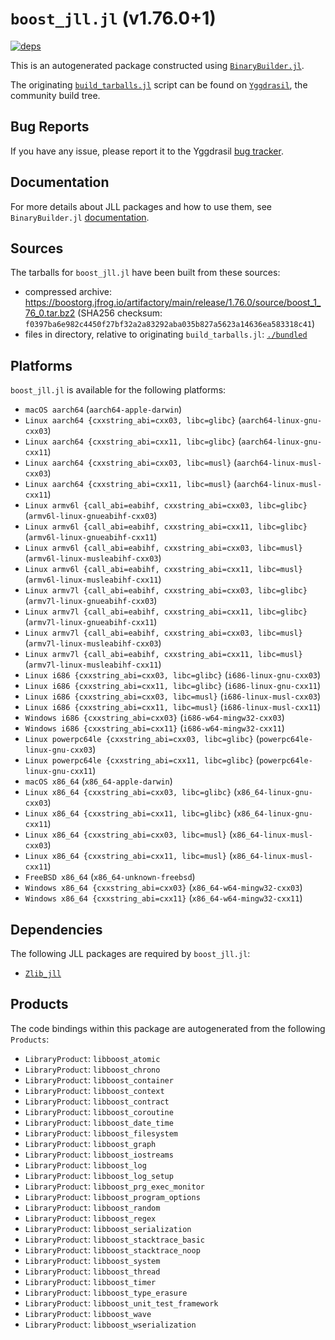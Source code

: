 # `boost_jll.jl` (v1.76.0+1)

[![deps](https://juliahub.com/docs/boost_jll/deps.svg)](https://juliahub.com/ui/Packages/boost_jll/OmA5E?page=2)

This is an autogenerated package constructed using [`BinaryBuilder.jl`](https://github.com/JuliaPackaging/BinaryBuilder.jl).

The originating [`build_tarballs.jl`](https://github.com/JuliaPackaging/Yggdrasil/blob/e69f1fbabb1a7318f0dcd23ab85c03733ea593f4/B/boost/build_tarballs.jl) script can be found on [`Yggdrasil`](https://github.com/JuliaPackaging/Yggdrasil/), the community build tree.

## Bug Reports

If you have any issue, please report it to the Yggdrasil [bug tracker](https://github.com/JuliaPackaging/Yggdrasil/issues).

## Documentation

For more details about JLL packages and how to use them, see `BinaryBuilder.jl` [documentation](https://docs.binarybuilder.org/stable/jll/).

## Sources

The tarballs for `boost_jll.jl` have been built from these sources:

* compressed archive: https://boostorg.jfrog.io/artifactory/main/release/1.76.0/source/boost_1_76_0.tar.bz2 (SHA256 checksum: `f0397ba6e982c4450f27bf32a2a83292aba035b827a5623a14636ea583318c41`)
* files in directory, relative to originating `build_tarballs.jl`: [`./bundled`](https://github.com/JuliaPackaging/Yggdrasil/tree/e69f1fbabb1a7318f0dcd23ab85c03733ea593f4/B/boost/bundled)

## Platforms

`boost_jll.jl` is available for the following platforms:

* `macOS aarch64` (`aarch64-apple-darwin`)
* `Linux aarch64 {cxxstring_abi=cxx03, libc=glibc}` (`aarch64-linux-gnu-cxx03`)
* `Linux aarch64 {cxxstring_abi=cxx11, libc=glibc}` (`aarch64-linux-gnu-cxx11`)
* `Linux aarch64 {cxxstring_abi=cxx03, libc=musl}` (`aarch64-linux-musl-cxx03`)
* `Linux aarch64 {cxxstring_abi=cxx11, libc=musl}` (`aarch64-linux-musl-cxx11`)
* `Linux armv6l {call_abi=eabihf, cxxstring_abi=cxx03, libc=glibc}` (`armv6l-linux-gnueabihf-cxx03`)
* `Linux armv6l {call_abi=eabihf, cxxstring_abi=cxx11, libc=glibc}` (`armv6l-linux-gnueabihf-cxx11`)
* `Linux armv6l {call_abi=eabihf, cxxstring_abi=cxx03, libc=musl}` (`armv6l-linux-musleabihf-cxx03`)
* `Linux armv6l {call_abi=eabihf, cxxstring_abi=cxx11, libc=musl}` (`armv6l-linux-musleabihf-cxx11`)
* `Linux armv7l {call_abi=eabihf, cxxstring_abi=cxx03, libc=glibc}` (`armv7l-linux-gnueabihf-cxx03`)
* `Linux armv7l {call_abi=eabihf, cxxstring_abi=cxx11, libc=glibc}` (`armv7l-linux-gnueabihf-cxx11`)
* `Linux armv7l {call_abi=eabihf, cxxstring_abi=cxx03, libc=musl}` (`armv7l-linux-musleabihf-cxx03`)
* `Linux armv7l {call_abi=eabihf, cxxstring_abi=cxx11, libc=musl}` (`armv7l-linux-musleabihf-cxx11`)
* `Linux i686 {cxxstring_abi=cxx03, libc=glibc}` (`i686-linux-gnu-cxx03`)
* `Linux i686 {cxxstring_abi=cxx11, libc=glibc}` (`i686-linux-gnu-cxx11`)
* `Linux i686 {cxxstring_abi=cxx03, libc=musl}` (`i686-linux-musl-cxx03`)
* `Linux i686 {cxxstring_abi=cxx11, libc=musl}` (`i686-linux-musl-cxx11`)
* `Windows i686 {cxxstring_abi=cxx03}` (`i686-w64-mingw32-cxx03`)
* `Windows i686 {cxxstring_abi=cxx11}` (`i686-w64-mingw32-cxx11`)
* `Linux powerpc64le {cxxstring_abi=cxx03, libc=glibc}` (`powerpc64le-linux-gnu-cxx03`)
* `Linux powerpc64le {cxxstring_abi=cxx11, libc=glibc}` (`powerpc64le-linux-gnu-cxx11`)
* `macOS x86_64` (`x86_64-apple-darwin`)
* `Linux x86_64 {cxxstring_abi=cxx03, libc=glibc}` (`x86_64-linux-gnu-cxx03`)
* `Linux x86_64 {cxxstring_abi=cxx11, libc=glibc}` (`x86_64-linux-gnu-cxx11`)
* `Linux x86_64 {cxxstring_abi=cxx03, libc=musl}` (`x86_64-linux-musl-cxx03`)
* `Linux x86_64 {cxxstring_abi=cxx11, libc=musl}` (`x86_64-linux-musl-cxx11`)
* `FreeBSD x86_64` (`x86_64-unknown-freebsd`)
* `Windows x86_64 {cxxstring_abi=cxx03}` (`x86_64-w64-mingw32-cxx03`)
* `Windows x86_64 {cxxstring_abi=cxx11}` (`x86_64-w64-mingw32-cxx11`)

## Dependencies

The following JLL packages are required by `boost_jll.jl`:

* [`Zlib_jll`](https://github.com/JuliaBinaryWrappers/Zlib_jll.jl)

## Products

The code bindings within this package are autogenerated from the following `Products`:

* `LibraryProduct`: `libboost_atomic`
* `LibraryProduct`: `libboost_chrono`
* `LibraryProduct`: `libboost_container`
* `LibraryProduct`: `libboost_context`
* `LibraryProduct`: `libboost_contract`
* `LibraryProduct`: `libboost_coroutine`
* `LibraryProduct`: `libboost_date_time`
* `LibraryProduct`: `libboost_filesystem`
* `LibraryProduct`: `libboost_graph`
* `LibraryProduct`: `libboost_iostreams`
* `LibraryProduct`: `libboost_log`
* `LibraryProduct`: `libboost_log_setup`
* `LibraryProduct`: `libboost_prg_exec_monitor`
* `LibraryProduct`: `libboost_program_options`
* `LibraryProduct`: `libboost_random`
* `LibraryProduct`: `libboost_regex`
* `LibraryProduct`: `libboost_serialization`
* `LibraryProduct`: `libboost_stacktrace_basic`
* `LibraryProduct`: `libboost_stacktrace_noop`
* `LibraryProduct`: `libboost_system`
* `LibraryProduct`: `libboost_thread`
* `LibraryProduct`: `libboost_timer`
* `LibraryProduct`: `libboost_type_erasure`
* `LibraryProduct`: `libboost_unit_test_framework`
* `LibraryProduct`: `libboost_wave`
* `LibraryProduct`: `libboost_wserialization`
